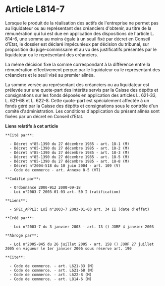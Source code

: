 # Article L814-7

Lorsque le produit de la réalisation des actifs de l'entreprise ne permet pas au liquidateur ou au représentant des
créanciers d'obtenir, au titre de la rémunération qui lui est due en application des dispositions de l'article L. 814-6, une
somme au moins égale à un seuil fixé par décret en Conseil d'Etat, le dossier est déclaré impécunieux par décision du
tribunal, sur proposition du juge-commissaire et au vu des justificatifs présentés par le liquidateur ou le représentant des
créanciers.

La même décision fixe la somme correspondant à la différence entre la rémunération effectivement perçue par le liquidateur ou
le représentant des créanciers et le seuil visé au premier alinéa.

La somme versée au représentant des créanciers ou au liquidateur est prélevée sur une quote-part des intérêts servis par la
Caisse des dépôts et consignations sur les fonds déposés en application des articles L. 621-33, L. 621-68 et L. 622-8. Cette
quote-part est spécialement affectée à un fonds géré par la Caisse des dépôts et consignations sous le contrôle d'un comité
d'administration. Les conditions d'application du présent alinéa sont fixées par un décret en Conseil d'Etat.

**Liens relatifs à cet article**

	**Cité par**:

	  - Décret n°85-1390 du 27 décembre 1985 - art. 18-1 (M)
	  - Décret n°85-1390 du 27 décembre 1985 - art. 18-2 (M)
	  - Décret n°85-1390 du 27 décembre 1985 - art. 18-3 (M)
	  - Décret n°85-1390 du 27 décembre 1985 - art. 18-5 (M)
	  - Décret n°85-1390 du 27 décembre 1985 - art. 18-8 (M)
	  - Décret n°2004-518 du 10 juin 2004 - art. 109 (V)
	  - Code de commerce - art. Annexe 8-5 (VT)

	**Codifié par**:

	  - Ordonnance 2000-912 2000-09-18
	  - Loi n°2003-7 2003-01-03 art. 50 I (ratification)

	**Liens**:

	  - SPEC_APPLI: Loi n°2003-7 2003-01-03 art. 34 II (date d'effet)

	**Créé par**:

	  - Loi n°2003-7 du 3 janvier 2003 - art. 13 () JORF 4 janvier 2003

	**Abrogé par**:

	  - Loi n°2005-845 du 26 juillet 2005 - art. 158 () JORF 27 juillet 2005 en vigueur le 1er janvier 2006 sous réserve art. 190

	**Cite**:

	  - Code de commerce. - art. L621-33 (M)
	  - Code de commerce. - art. L621-68 (M)
	  - Code de commerce. - art. L622-8 (M)
	  - Code de commerce. - art. L814-6 (M)
